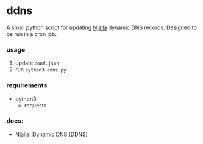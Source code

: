 # ddns

A small python script for updating [Njalla](https://njal.la) dynamic DNS records. Designed to be run in a cron job.

### usage

1. update `conf.json`
2. run `python3 ddns.py`

### requirements

- python3
  - requests

### docs:

- [Njalla: Dynamic DNS (DDNS)](https://njal.la/docs/ddns/)